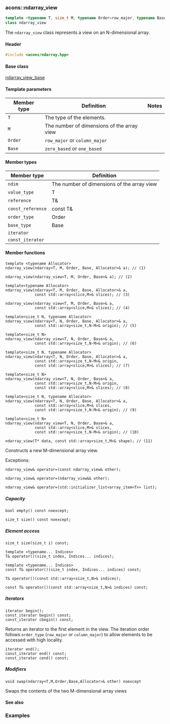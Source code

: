 ### acons::ndarray_view

```c++
template <typename T, size_t M, typename Order=row_major, typename Base=zero_based>
class ndarray_view
```
The `ndarray_view` class represents a view on an N-dimensional array.

#### Header
```c++
#include <acons/ndarray.hpp>
```

#### Base class

[ndarray_view_base](ndarray_view_base.md)

#### Template parameters

Member type                         |Definition|Notes
------------------------------------|----------|--------------------
`T`|The type of the elements.|
`M`|The number of dimensions of the array view|
`Order`|`row_major` or `column_major`|
`Base`|`zero_based` or `one_based`|

#### Member types

Member type                         |Definition
------------------------------------|------------------------------
`ndim`|The number of dimensions of the array view
`value_type`|T
`reference`|T&
`const_reference`|const T&
`order_type`|Order
`base_type`|Base
`iterator`|
`const_iterator`|

#### Member functions

    template <typename Allocator>
    ndarray_view(ndarray<T, M, Order, Base, Allocator>& a); // (1)

    ndarray_view(ndarray_view<T, M, Order, Base>& a); // (2)

    template<typename Allocator>
    ndarray_view(ndarray<T, M, Order, Base, Allocator>& a, 
                 const std::array<slice,M>& slices); // (3)

    ndarray_view(ndarray_view<T, M, Order, Base>& a, 
                 const std::array<slice,M>& slices); // (4)

    template<size_t N, typename Allocator>
    ndarray_view(ndarray<T, N, Order, Base, Allocator>& a, 
                 const std::array<size_t,N-M>& origin); // (5)

    template<size_t N>
    ndarray_view(ndarray_view<T, N, Order, Base>& a, 
                 const std::array<size_t,N-M>& origin); // (6)

    template<size_t N, typename Allocator>
    ndarray_view(ndarray<T, N, Order, Base, Allocator>& a, 
                 const std::array<size_t,N-M>& origin,
                 const std::array<slice,M>& slices); // (7)

    template<size_t N>
    ndarray_view(ndarray_view<T, N, Order, Base>& a, 
                 const std::array<size_t,N-M>& origin,
                 const std::array<slice,M>& slices); // (8)

    template<size_t N, typename Allocator>
    ndarray_view(ndarray<T, N, Order, Base, Allocator>& a,
                 const std::array<slice,M>& slices, 
                 const std::array<size_t,N-M>& origin); // (9)

    template<size_t N>
    ndarray_view(ndarray_view<T, N, Order, Base>& a,
                 const std::array<slice,M>& slices, 
                 const std::array<size_t,N-M>& origin); // (10)

    ndarray_view(T* data, const std::array<size_t,M>& shape); // (11)

Constructs a new M-dimensional array view.

Exceptions:

    ndarray_view& operator=(const ndarray_view& other);

    ndarray_view& operator=(ndarray_view&& other);

    ndarray_view& operator=(std::initializer_list<array_item<T>> list);

##### Capacity

    bool empty() const noexcept;

    size_t size() const noexcept;

##### Element access

    size_t size(size_t i) const;

    template <typename... Indices>
    T& operator()(size_t index, Indices... indices); 

    template <typename... Indices>
    const T& operator()(size_t index, Indices... indices) const;

    T& operator()(const std::array<size_t,N>& indices); 

    const T& operator()(const std::array<size_t,N>& indices) const; 

##### Iterators

    iterator begin();
    const_iterator begin() const;
    const_iterator cbegin() const;
Returns an iterator to the first element in the view. The iteration order follows `order_type` (`row_major` or `column_major`)
to allow elements to be accessed with high locality.

    iterator end();
    const_iterator end() const;
    const_iterator cend() const;

##### Modifiers

    void swap(ndarray<T,M,Order,Base,Allocator>& other) noexcept
Swaps the contents of the two M-dimensional array views

#### See also

### Examples
  

